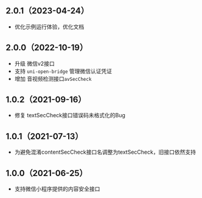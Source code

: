 ## 2.0.1（2023-04-24）
- 优化示例运行体验，优化文档
## 2.0.0（2022-10-19）
- 升级 微信v2接口
- 支持 `uni-open-bridge` 管理微信认证凭证
- 增加 音视频检测接口`avSecCheck`
## 1.0.2（2021-09-16）
- 修复 textSecCheck接口错误码未格式化的Bug
## 1.0.1（2021-07-13）
- 为避免混淆contentSecCheck接口名调整为textSecCheck，旧接口依然支持
## 1.0.0（2021-06-25）
- 支持微信小程序提供的内容安全接口
